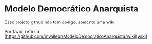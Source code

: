 Modelo Democrático Anarquista
===========================

Esse projeto github não tem código, somente uma wiki.

Por favor, refira a [https://github.com/mvallebr/ModeloDemocraticoAnarquista/wiki][wiki]
